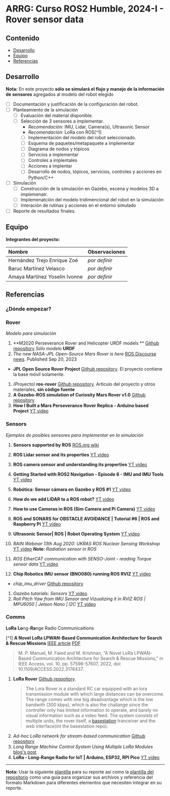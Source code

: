 # ARRG: Curso ROS2 Humble, 2024-I  - Rover sensor data

## Contenido

- [Desarrollo](#desarrollo)
- [Equipo](#equipo)
- [Referencias](#referencias)

## Desarrollo

**Nota:** En este proyecto **sólo se simulará el flujo y manejo de la información de sensores** agregados al modelo del robot elegido

- [ ] Documentación y justificación de la configuración del robot.
- [ ] Planteamiento de la simulación
	- [ ] Evaluación del material disponible.
  - [ ] Selección de 3 sensores a implementar.
  	- *Recomendación:* IMU, Lidar, Camera(s), Ultrasonic Sensor
   	- *Recomendación:* LoRa con ROS[^1]
 	- [ ] Implementación del modelo del robot seleccionado.
  	- [ ]  Esquema de paquetes/metapaquete a implementar
  	- [ ]  Diagrama de nodos y tópicos
  	- [ ]  Servicios a implementar
  	- [ ]  Controles a implentales
  	- [ ]  Acciones a implentar
  	- [ ]  Desarrollo de nodos, tópicos, servicios, controles y acciones en Python/C++
- [ ] Simulación
	- [ ] Construcción de la simulación en Gazebo, escena y modelos 3D a implemenatr.
	- [ ] Implemenatción del modelo tridimencional del robot en la simulación
 	- [ ] Interación de rutinas y acciones en el entorno simulado
- [ ] Reporte de resultados finales.

## Equipo

**Integrantes del proyecto:**

| Nombre | Observaciones |
| :----------| :----------- |
| Hernández Trejo Enrique Zoé | *por definir* | 
| Baruc Martínez Velasco | *por definir* | 
| Amaya Martínez Yoselin Ivonne | *por definir* |

## Referencias

### ¿Dónde empezar?

### Rover 

*Modelo para simulación*

1. **M2020 Perseverance Rover and Helicopter URDF models ** [Github repository](https://github.com/nasa-jpl/m2020-urdf-models) *Sólo modelo* **URDF**
1. *The new NASA-JPL Open-Source Mars Rover is here* [ROS Discourse news](https://discourse.ros.org/t/the-new-nasa-jpl-open-source-mars-rover-is-here/33650/1). Published Sep 20, 2023
  - **JPL Open Source Rover Project** [Github repository](https://github.com/nasa-jpl/open-source-rover). El proyecto contiene la base móvil solamente.
1. *(Proyecto)* **ros-rover** [Github repository](https://github.com/danielsnider/ros-rover). Artículo del proyecto y otros materiales, **sin código fuente**
1. **A Gazebo-ROS simulation of Curiosity Mars Rover v1.0** [Github repository](https://github.com/rivascf/curiosity-mars-rover/)
1. **How I Built a Mars Perseverance Rover Replica - Arduino based Project** [YT video](https://www.youtube.com/watch?v=NOZZMsMAGh0)

### Sensors 

*Ejemplos de posibles sensores para implementar en la simulación*

1. **Sensors supported by ROS** [ROS.org wiki](http://wiki.ros.org/Sensors)

1. **ROS Lidar sensor and its properties** [YT video](https://www.youtube.com/watch?v=-N4n8-M8f8k)
1. **ROS camera sensor and understanding its properties** [YT video](https://www.youtube.com/watch?v=mG0FHhhfmw8)
1. **Getting Started with ROS2 Navigation - Episode 6 - IMU and IMU Tools** [YT video](https://www.youtube.com/watch?v=GNjN51NvJ6s)
1. **Robótica: Sensor cámara en Gazebo y ROS #1** [YT video](https://www.youtube.com/watch?v=SLe74btrPb8)
1. **How do we add LIDAR to a ROS robot?** [YT video](https://www.youtube.com/watch?v=eJZXRncGaGM)
1. **How to use Cameras in ROS (Sim Camera and Pi Camera)** [YT video](https://www.youtube.com/watch?v=A3nw2M47K50)
1. **ROS and SONARS for OBSTACLE AVOIDANCE | Tutorial #6 | ROS and Raspberry Pi** [YT video](https://www.youtube.com/watch?v=JYnMRKVwBuQ)
1. **Ultrasonic Sensor| ROS | Robot Operating System** [YT video](https://www.youtube.com/watch?v=cRq6Xyvy30I)
1. *RAIN Webinar 13th Aug 2020: UKRAS ROS Nuclear Sensing Workshop* [YT video](https://www.youtube.com/watch?v=rdy53jwjKZA) **Note:** *Radiation sensor in ROS*
1. *ROS EtherCAT communication with SENSO-Joint - reading Torque sensor data* [YT video](https://www.youtube.com/watch?v=1pjTD6svINE)
1. **Chip Robotics IMU sensor (BNO080) running ROS RVIZ** [YT video](https://www.youtube.com/watch?v=2bs6SfOYMgQ)
  -  *chip_imu_driver* [Github repository](https://github.com/chiprobotics/chip_imu_driver)
1. *Gazebo tutorials: Sensors* [YT video](https://www.youtube.com/watch?v=WcFyGPEfhHc)
1. *Roll Pitch Yaw from IMU Sensor and Vizualizing it in RVIZ ROS | MPU6050 | Jetson Nano | I2C* [YT video](https://www.youtube.com/watch?v=a-mfCeykmYw)

### Comms

**LoRa** **Lo**ng-**Ra**nge Radio Communicaitions

[^1] **A Novel LoRa LPWAN-Based Communication Architecture for Search & Rescue Missions** [IEEE article](https://ieeexplore.ieee.org/document/9783031) [PDF](https://ieeexplore.ieee.org/stamp/stamp.jsp?arnumber=9783031)
   > M. P. Manuel, M. Faied and M. Krishnan, "A Novel LoRa LPWAN-Based Communication Architecture for Search & Rescue Missions,"
   > in IEEE Access, vol. 10, pp. 57596-57607, 2022, doi: 10.1109/ACCESS.2022.3178437.

1. **LoRa Rover** [Github respoitory](https://github.com/luickk/lora_rover_).
   > The Lora Rover is a standard RC car equipped with an lora transmission module with which large distances can be overcome.
   > The range comes with one big disadvantage which is the low bandwith (300 kbps), which is also the challange since the controller only has limited information to
   > operate, and barely no visual information such as a video feed. The system consists of multiple units, the rover itself, a
   > [basestation](https://github.com/cy8berpunk/lora_rover_basestation) tranceiver and the web interface(int the basestation repo).
1. *Ad-hoc LoRa network for stream-based communication* [Github repository](https://github.com/marv1913/lora_multihop)
1. *Long Range Machine Control System Using Multiple LoRa Modules* [blog's post](https://www.instructables.com/Long-Range-Machine-Control-System-Using-Multiple-L/)
1. **LoRa - Long-Range Radio for IoT | Arduino, ESP32, RPI Pico** [YT  video](https://www.youtube.com/watch?v=YQ7aLHCTeeE)

---

**Nota:** Usar la siguiente [plantilla](https://github.com/arrg-mx/fmtos-docs/blob/main/fmto-reporte-curso.md) para su reporte así como la [plantilla del repositorio](https://github.com/mrg-mex/mrg-plantilla-repositorio) como una guía para organizar sus archivos y referencia del formato Markdown para diferentes elementos que necesiten integrar en su reporte.
